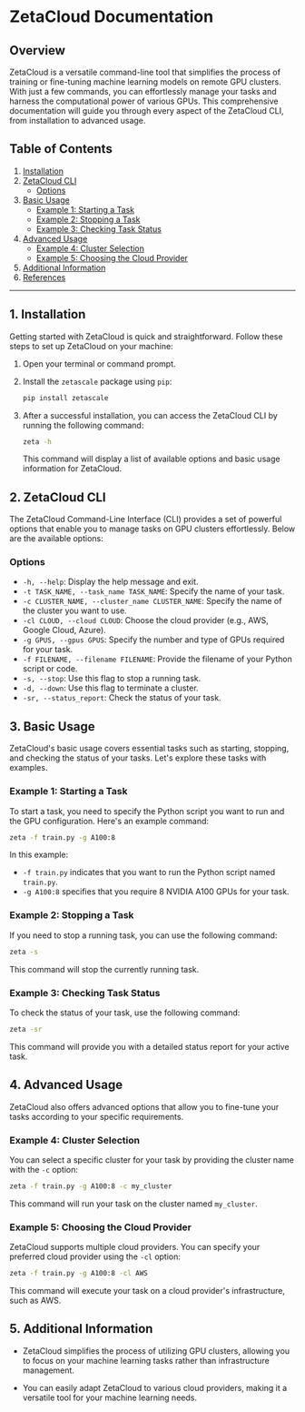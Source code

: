 
# ZetaCloud Documentation

## Overview

ZetaCloud is a versatile command-line tool that simplifies the process of training or fine-tuning machine learning models on remote GPU clusters. With just a few commands, you can effortlessly manage your tasks and harness the computational power of various GPUs. This comprehensive documentation will guide you through every aspect of the ZetaCloud CLI, from installation to advanced usage.

## Table of Contents

1. [Installation](#installation)
2. [ZetaCloud CLI](#zetacloud-cli)
   - [Options](#options)
3. [Basic Usage](#basic-usage)
   - [Example 1: Starting a Task](#example-1-starting-a-task)
   - [Example 2: Stopping a Task](#example-2-stopping-a-task)
   - [Example 3: Checking Task Status](#example-3-checking-task-status)
4. [Advanced Usage](#advanced-usage)
   - [Example 4: Cluster Selection](#example-4-cluster-selection)
   - [Example 5: Choosing the Cloud Provider](#example-5-choosing-the-cloud-provider)
5. [Additional Information](#additional-information)
6. [References](#references)

---

## 1. Installation <a name="installation"></a>

Getting started with ZetaCloud is quick and straightforward. Follow these steps to set up ZetaCloud on your machine:

1. Open your terminal or command prompt.

2. Install the `zetascale` package using `pip`:

   ```bash
   pip install zetascale
   ```

3. After a successful installation, you can access the ZetaCloud CLI by running the following command:

   ```bash
   zeta -h
   ```

   This command will display a list of available options and basic usage information for ZetaCloud.

## 2. ZetaCloud CLI <a name="zetacloud-cli"></a>

The ZetaCloud Command-Line Interface (CLI) provides a set of powerful options that enable you to manage tasks on GPU clusters effortlessly. Below are the available options:

### Options <a name="options"></a>

- `-h, --help`: Display the help message and exit.
- `-t TASK_NAME, --task_name TASK_NAME`: Specify the name of your task.
- `-c CLUSTER_NAME, --cluster_name CLUSTER_NAME`: Specify the name of the cluster you want to use.
- `-cl CLOUD, --cloud CLOUD`: Choose the cloud provider (e.g., AWS, Google Cloud, Azure).
- `-g GPUS, --gpus GPUS`: Specify the number and type of GPUs required for your task.
- `-f FILENAME, --filename FILENAME`: Provide the filename of your Python script or code.
- `-s, --stop`: Use this flag to stop a running task.
- `-d, --down`: Use this flag to terminate a cluster.
- `-sr, --status_report`: Check the status of your task.

## 3. Basic Usage <a name="basic-usage"></a>

ZetaCloud's basic usage covers essential tasks such as starting, stopping, and checking the status of your tasks. Let's explore these tasks with examples.

### Example 1: Starting a Task <a name="example-1-starting-a-task"></a>

To start a task, you need to specify the Python script you want to run and the GPU configuration. Here's an example command:

```bash
zeta -f train.py -g A100:8
```

In this example:
- `-f train.py` indicates that you want to run the Python script named `train.py`.
- `-g A100:8` specifies that you require 8 NVIDIA A100 GPUs for your task.

### Example 2: Stopping a Task <a name="example-2-stopping-a-task"></a>

If you need to stop a running task, you can use the following command:

```bash
zeta -s
```

This command will stop the currently running task.

### Example 3: Checking Task Status <a name="example-3-checking-task-status"></a>

To check the status of your task, use the following command:

```bash
zeta -sr
```

This command will provide you with a detailed status report for your active task.

## 4. Advanced Usage <a name="advanced-usage"></a>

ZetaCloud also offers advanced options that allow you to fine-tune your tasks according to your specific requirements.

### Example 4: Cluster Selection <a name="example-4-cluster-selection"></a>

You can select a specific cluster for your task by providing the cluster name with the `-c` option:

```bash
zeta -f train.py -g A100:8 -c my_cluster
```

This command will run your task on the cluster named `my_cluster`.

### Example 5: Choosing the Cloud Provider <a name="example-5-choosing-the-cloud-provider"></a>

ZetaCloud supports multiple cloud providers. You can specify your preferred cloud provider using the `-cl` option:

```bash
zeta -f train.py -g A100:8 -cl AWS
```

This command will execute your task on a cloud provider's infrastructure, such as AWS.

## 5. Additional Information <a name="additional-information"></a>

- ZetaCloud simplifies the process of utilizing GPU clusters, allowing you to focus on your machine learning tasks rather than infrastructure management.

- You can easily adapt ZetaCloud to various cloud providers, making it a versatile tool for your machine learning needs.

